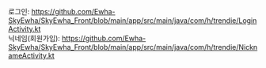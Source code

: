 로그인: https://github.com/Ewha-SkyEwha/SkyEwha_Front/blob/main/app/src/main/java/com/h/trendie/LoginActivity.kt
<br/>닉네임(회원가입): https://github.com/Ewha-SkyEwha/SkyEwha_Front/blob/main/app/src/main/java/com/h/trendie/NicknameActivity.kt
